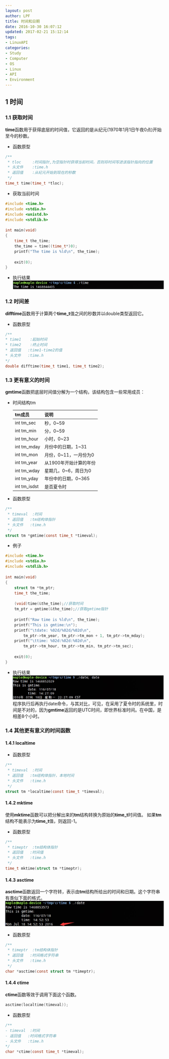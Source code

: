 ```yaml
---
layout: post
author: LPF
title: 时间和日期
date: 2016-10-30 16:07:12
updated: 2017-02-21 15:12:14
tags:
- LinuxAPI
categories:
- Study
- Computer
- OS
- Linux
- API
- Environment
---
```


## 1 时间

### 1.1 获取时间

**time**函数用于获得底层的时间值，它返回的是从纪元(1970年1月1日午夜0点)开始至今的秒数。

- 函数原型

```c
/**
 * tloc     :时间指针,为空指针时获得当前时间，否则将时间写进该指针指向的位置
 * 头文件    :time.h
 * 返回值    :从纪元开始到现在的秒数
 */
time_t time(time_t *tloc);
```

- 获取当前时间

```c
#include <time.h>
#include <stdio.h>
#include <unistd.h>
#include <stdlib.h>

int main(void)
{
    time_t the_time;
    the_time = time((time_t*)0);
    printf("The time is %ld\n", the_time);
     
    exit(0);
}
```

- 执行结果
        ![title](../post_img/5815aa3aab644162e10045f8)

### 1.2 时间差

**difftime**函数用于计算两个**time_t**值之间的秒数并以double类型返回它。

- 函数原型

```c
/**
* time1    :起始时间
* time2    :终止时间
* 返回值   :time1-time2的值
* 头文件   :time.h
*/
double difftime(time_t time1, time_t time2);
```

### 1.3 更有意义的时间

**gmtime**函数把底层时间值分解为一个结构，该结构包含一些常用成员：

- 时间结构tm

    |    tm成员    |          说明          |
    |--------------|------------------------|
    | int tm_sec   | 秒，0~59               |
    | int tm_min   | 分，0~59               |
    | int tm_hour  | 小时，0~23             |
    | int tm_mday  | 月份中的日期，1~31     |
    | int tm_mon   | 月份，0~11，一月份为0  |
    | int tm_year  | 从1900年开始计算的年份 |
    | int tm_wday  | 星期几，0~6，周日为0   |
    | int tm_yday  | 年份中的日期，0~365    |
    | int tm_isdst | 是否夏令时             |

- 函数原型

```c
/**
 * timeval  :时间
 * 返回值   :tm结构体指针
 * 头文件   :time.h
 */
struct tm *gmtime(const time_t *timeval);
```

- 例子

```c
#include <time.h>
#include <stdio.h>
#include <stdlib.h>

int main(void)
{
    struct tm *tm_ptr;
    time_t the_time;

    (void)time(&the_time);//获取时间
    tm_ptr = gmtime(&the_time);//获取gmtime指针

    printf("Raw time is %ld\n", the_time);
    printf("This is gmtime:\n");
    printf("\tdate: %02d/%02d/%02d\n",
        tm_ptr->tm_year, tm_ptr->tm_mon + 1, tm_ptr->tm_mday);
    printf("\ttime: %02d:%02d:%02d\n",
        tm_ptr->tm_hour, tm_ptr->tm_min, tm_ptr->tm_sec);
    
    exit(0);
}
```

- 执行结果
    ![title](../post_img/5815aa4aab644164d4004471)
    程序执行后再执行date命令，与其对比，可见，在采用了夏令时的系统里，时间是不对的，因为**gmtime**返回的是UTC时间，即世界标准时间。在中国，是相差8个小时。

### 1.4 其他更有意义的时间函数

#### 1.4.1 localtime

- 函数原型

```c
/**
 * timeval  :时间
 * 返回值   :tm结构体指针，本地时间
 * 头文件   :time.h
 */
struct tm *localtime(const time_t *timeval);
```

#### 1.4.2 mktime

使用**mktime**函数可以把分解出来的**tm**结构转换为原始的**time_t**时间值。
如果**tm**结构不能表示为**time_t**值，则返回-1。

- 函数原型

```c
/**
 * timeptr  :tm结构体指针
 * 返回值   :时间值
 * 头文件   :time.h
 */
time_t mktime(struct tm *timeptr);
```

#### 1.4.3 asctime

**asctime**函数返回一个字符转，表示由**tm**结构所给出的时间和日期。这个字符串有类似下面的格式。
    ![title](../post_img/5815aa5dab644162e10045fa)

- 函数原型

```c
/**
 * timeptr  :tm结构体指针
 * 返回值   :时间格式字符串
 * 头文件   :time.h
 */
char *asctime(const struct tm *timeptr);
```

#### 1.4.4 ctime

**ctime**函数等效于调用下面这个函数。

```c
asctime(localtime(timeval));
```

- 函数原型

```c
/**
- timeval  :时间
- 返回值   :时间格式字符串
- 头文件   :time.h
*/
char *ctime(const time_t *timeval);
```